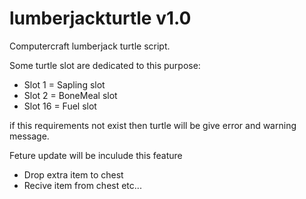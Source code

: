 # lumberjackturtle v1.0
Computercraft lumberjack turtle script.

Some turtle slot are dedicated to this purpose:
* Slot 1 = Sapling slot
* Slot 2 = BoneMeal slot
* Slot 16 = Fuel slot

if this requirements not exist then turtle will be give error and warning message.

Feture update will be inculude this feature
* Drop extra item to chest
* Recive item from chest
etc...

